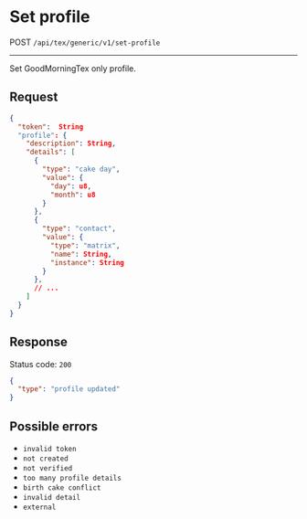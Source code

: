 # Set profile

POST `/api/tex/generic/v1/set-profile`

---

Set GoodMorningTex only profile.

## Request

```json
{
  "token":  String
  "profile": {
    "description": String,
    "details": [
      {
        "type": "cake day",
        "value": {
          "day": u8,
          "month": u8
        }
      },
      {
        "type": "contact",
        "value": {
          "type": "matrix",
          "name": String,
          "instance": String
        }
      },
      // ...
    ]
  }
}
```

## Response

Status code: `200`

```json
{
  "type": "profile updated"
}
```

## Possible errors

- `invalid token`
- `not created`
- `not verified`
- `too many profile details`
- `birth cake conflict`
- `invalid detail`
- `external`
